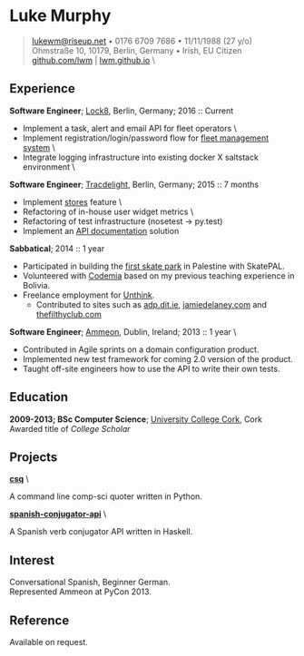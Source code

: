 Luke Murphy
===========

> <lukewm@riseup.net> • 0176 6709 7686 • 11/11/1988 (27 y/o) \
> Ohmstraße 10, 10179, Berlin, Germany • Irish, EU Citizen \
> [github.com/lwm](https://github.com/lwm) | [lwm.github.io](https://lwm.github.io) \

Experience
----------

**Software Engineer**; [Lock8](http://www.lock8.me/), Berlin, Germany; 2016 :: Current

  * Implement a task, alert and email API for fleet operators \
  * Implement registration/login/password flow for [fleet management system](https://fms.lock8.me/login) \
  * Integrate logging infrastructure into existing docker X saltstack environment \

**Software Engineer**; [Tracdelight](https://www.tracdelight.com/), Berlin, Germany; 2015 :: 7 months

  * Implement [stores](http://blog.tracdelight.com/new-tool-stores/) feature \
  * Refactoring of in-house user widget metrics \
  * Refactoring of test infrastructure (nosetest -> py.test)
  * Implement an [API documentation](http://docs.tracdelight.com/) solution

**Sabbatical**; 2014 :: 1 year

  * Participated in building the [first skate park](https://www.nowness.com/series/nowness-shorts/skateboarding-in-palestine-skatepal) in Palestine with SkatePAL.
  * Volunteered with [Codemia](http://codemia.org/) based on my previous teaching experience in Bolivia.
  * Freelance employment for [Unthink](http://www.unthink.ie/).
    * Contributed to sites such as [adp.dit.ie](http://www.dit.ie/creativearts/), [jamiedelaney.com](http://jamiedelaney.com/) and [thefilthyclub.com](http://www.thefilthyclub.com/)

**Software Engineer**; [Ammeon](http://www.ammeon.com/), Dublin, Ireland; 2013 :: 1 year \

  * Contributed in Agile sprints on a domain configuration product.
  * Implemented new test framework for coming 2.0 version of the product.
  * Taught off-site engineers how to use the API to write their own tests.


Education
---------
**2009-2013; BSc Computer Science**; [University College Cork](http://www.ucc.ie/en/), Cork \
Awarded title of *College Scholar*

Projects
--------
**[csq](https://github.com/lwm/csq)**  \

A command line comp-sci quoter written in Python.

**[spanish-conjugator-api](https://github.com/lwm/es-api)**  \

A Spanish verb conjugator API written in Haskell.

Interest
--------
Conversational Spanish, Beginner German.  \
Represented Ammeon at PyCon 2013.

Reference
---------
Available on request.

